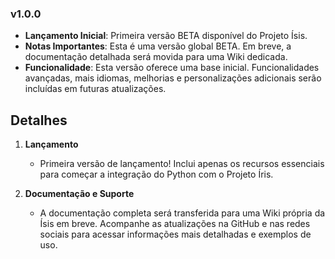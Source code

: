 ### v1.0.0

- **Lançamento Inicial**: Primeira versão BETA disponível do Projeto Ísis.
- **Notas Importantes**: Esta é uma versão global BETA. Em breve, a documentação detalhada será movida para uma Wiki dedicada.
- **Funcionalidade**: Esta versão oferece uma base inicial. Funcionalidades avançadas, mais idiomas, melhorias e personalizações adicionais serão incluídas em futuras atualizações.

## Detalhes

1. **Lançamento**
   - Primeira versão de lançamento! Inclui apenas os recursos essenciais para começar a integração do Python com o Projeto Íris.

2. **Documentação e Suporte**
   - A documentação completa será transferida para uma Wiki própria da Ísis em breve. Acompanhe as atualizações na GitHub e nas redes sociais para acessar informações mais detalhadas e exemplos de uso.